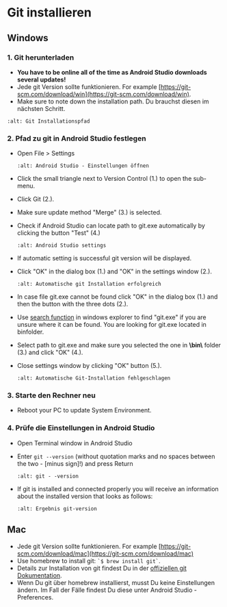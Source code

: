 # Git installieren

## Windows

### 1. Git herunterladen

- **You have to be online all of the time as Android Studio downloads several updates!**
- Jede git Version sollte funktionieren. For example [https://git-scm.com/download/win](https://git-scm.com/download/win).
- Make sure to note down the installation path. Du brauchst diesen im nächsten Schritt.

```{image} ../images/Update_GitPath.png
:alt: Git Installationspfad
```

### 2. Pfad zu git in Android Studio festlegen

- Open File > Settings

  ```{image} ../images/Update_GitSettings1.png
  :alt: Android Studio - Einstellungen öffnen
  ```

- Click the small triangle next to Version Control (1.) to open the sub-menu.

- Click Git (2.).

- Make sure update method "Merge" (3.) is selected.

- Check if Android Studio can locate path to git.exe automatically by clicking the button "Test" (4.)

  ```{image} ../images/AndroidStudio361_09.png
  :alt: Android Studio settings
  ```

- If automatic setting is successful git version will be displayed.

- Click "OK" in the dialog box (1.) and "OK" in the settings window (2.).

  ```{image} ../images/AndroidStudio361_10.png
  :alt: Automatische git Installation erfolgreich
  ```

- In case file git.exe cannot be found click "OK" in the dialog box (1.) and then the button with the three dots (2.).

- Use [search function](https://www.tenforums.com/tutorials/94452-search-file-explorer-windows-10-a.html) in windows explorer to find "git.exe" if you are unsure where it can be found. You are looking for git.exe located in binfolder.

- Select path to git.exe and make sure you selected the one in **\\bin\\** folder (3.) and click "OK" (4.).

- Close settings window by clicking "OK" button (5.).

  ```{image} ../images/AndroidStudio361_11.png
  :alt: Automatische Git-Installation fehlgeschlagen
  ```

### 3. Starte den Rechner neu

- Reboot your PC to update System Environment.

### 4. Prüfe die Einstellungen in Android Studio

- Open Terminal window in Android Studio

- Enter `git --version` (without quotation marks and no spaces between the two - \[minus sign\]!) and press Return

  ```{image} ../images/AndroidStudio_gitversion1.png
  :alt: git - -version
  ```

- If git is installed and connected properly you will receive an information about the installed version that looks as follows:

  ```{image} ../images/AndroidStudio_gitversion2.png
  :alt: Ergebnis git-version
  ```

## Mac

- Jede git Version sollte funktionieren. For example [https://git-scm.com/download/mac](https://git-scm.com/download/mac)
- Use homebrew to install git: `` `$ brew install git` ``.
- Details zur Installation von git findest Du in der [offiziellen git Dokumentation](https://git-scm.com/book/en/v2/Getting-Started-Installing-Git).
- Wenn Du git über homebrew installierst, musst Du keine Einstellungen ändern. Im Fall der Fälle findest Du diese unter Android Studio - Preferences.
